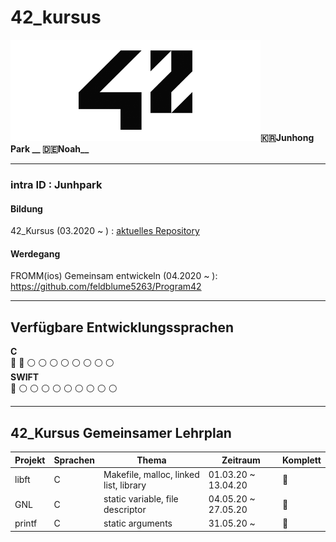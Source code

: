 # 42_kursus
<img src="https://github.com/feldblume5263/42_cursus/blob/master/.42seoul_logo.png?raw=true" width= "400">**:kr:Junhong Park __ :de:Noah__**
   
*********************
### **intra ID : Junhpark**   

#### Bildung 
42_Kursus (03.2020 ~  ) : [aktuelles Repository](https://github.com/feldblume5263/42_cursus)   
   
#### Werdegang
FROMM(ios) Gemeinsam entwickeln (04.2020 ~ ): <https://github.com/feldblume5263/Program42>
   
*********************
   
## Verfügbare Entwicklungssprachen
**C**   
 :red_circle: :red_circle: :white_circle: :white_circle: :white_circle: :white_circle: :white_circle: :white_circle: :white_circle: :white_circle:   
**SWIFT**   
 :red_circle: :white_circle: :white_circle: :white_circle: :white_circle: :white_circle: :white_circle: :white_circle: :white_circle: :white_circle:   
    
*********************
   
## 42_Kursus Gemeinsamer Lehrplan
   
Projekt | Sprachen | Thema | Zeitraum | Komplett
---- | ---- | ---- | ---- | ----
libft | C | Makefile, malloc, linked list, library | 01.03.20 ~ 13.04.20 | :red_circle:
GNL | C | static variable, file descriptor | 04.05.20 ~ 27.05.20 | :red_circle:
printf | C | static arguments | 31.05.20 ~ | :red_circle:
